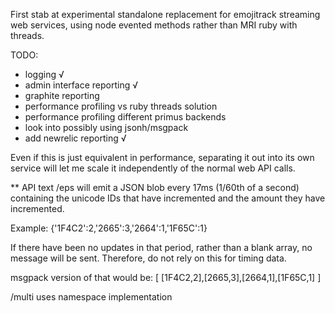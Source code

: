 First stab at experimental standalone replacement for emojitrack streaming
web services, using node evented methods rather than MRI ruby with threads.

TODO:
 - logging √
 - admin interface reporting √
 - graphite reporting
 - performance profiling vs ruby threads solution
 - performance profiling different primus backends
 - look into possibly using jsonh/msgpack
 - add newrelic reporting √

Even if this is just equivalent in performance, separating it out into its own
service will let me scale it independently of the normal web API calls.


** API text
/eps
will emit a JSON blob every 17ms (1/60th of a second) containing the unicode IDs
that have incremented and the amount they have incremented.

Example:
  {'1F4C2':2,'2665':3,'2664':1,'1F65C':1}

If there have been no updates in that period, rather than a blank array, no message will be sent.  Therefore, do not rely on this for timing data.

msgpack version of that would be:
  [ [1F4C2,2],[2665,3],[2664,1],[1F65C,1]  ]

/multi
uses namespace implementation
